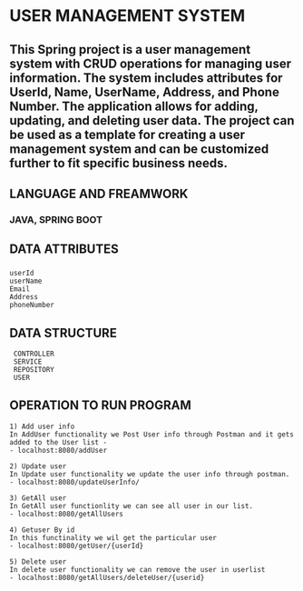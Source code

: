 # USER MANAGEMENT SYSTEM
## This Spring project is a user management system with CRUD operations for managing user information. The system includes attributes for UserId, Name, UserName, Address, and Phone Number. The application allows for adding, updating, and deleting user data. The project can be used as a template for creating a user management system and can be customized further to fit specific business needs.
## LANGUAGE AND FREAMWORK
### JAVA, SPRING BOOT
## DATA ATTRIBUTES
### 
    userId
    userName
    Email
    Address
    phoneNumber
## DATA STRUCTURE
     CONTROLLER
     SERVICE
     REPOSITORY
     USER
## OPERATION TO RUN PROGRAM
    1) Add user info
    In AddUser functionality we Post User info through Postman and it gets added to the User list -
    - localhost:8080/addUser
    
    2) Update user 
    In Update user functionality we update the user info through postman.
    - localhost:8080/updateUserInfo/

    3) GetAll user
    In GetAll user functionlity we can see all user in our list.
    - localhost:8080/getAllUsers

    4) Getuser By id
    In this functinality we wil get the particular user 
    - localhost:8080/getUser/{userId}
    
    5) Delete user
    In delete user functionality we can remove the user in userlist 
    - localhost:8080/getAllUsers/deleteUser/{userid}

